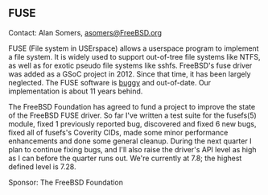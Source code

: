 ## FUSE ##

Contact: Alan Somers, <asomers@FreeBSD.org>  

FUSE (File system in USErspace) allows a userspace program to
implement a file system.  It is widely used to support out-of-tree file
systems like NTFS, as well as for exotic pseudo file systems like
sshfs.  FreeBSD's fuse driver was added as a GSoC project in 2012.
Since that time, it has been largely neglected.  The FUSE software is
[buggy](https://bugs.freebsd.org/bugzilla/buglist.cgi?bug_status=__open__&known_name=fusefs&list_id=289348&query_based_on=fusefs&query_format=advanced&short_desc=%5Bfusefs%5D%20sysutils%2Ffusefs-&short_desc_type=anywordssubstr)
and out-of-date.  Our implementation is about 11 years behind.

The FreeBSD Foundation has agreed to fund a project to improve the state of the
FreeBSD FUSE driver.  So far I've written a test suite for the fusefs(5)
module, fixed 1 previously reported bug, discovered and fixed 6 new bugs, fixed
all of fusefs's Coverity CIDs, made some minor performance enhancements and
done some general cleanup.  During the next quarter I plan to continue fixing
bugs, and I'll also raise the driver's API level as high as I can before the
quarter runs out.  We're currently at 7.8; the highest defined level is 7.28.

Sponsor: The FreeBSD Foundation  
